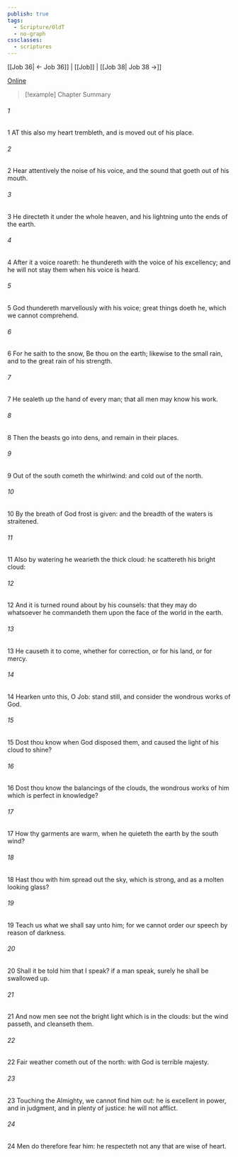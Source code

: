```yaml
---
publish: true
tags:
  - Scripture/OldT
  - no-graph
cssclasses:
  - scriptures
---
```

[[Job 36| ← Job 36]] | [[Job]] | [[Job 38| Job 38 →]]

[Online](https://churchofjesuschrist.org/study/scriptures/ot/job/37?lang=eng)

>[!example] Chapter Summary
>
###### 1
1 AT this also my heart trembleth, and is moved out of his place.
###### 2
2 Hear attentively the noise of his voice, and the sound that goeth out of his mouth.
###### 3
3 He directeth it under the whole heaven, and his lightning unto the ends of the earth.
###### 4
4 After it a voice roareth: he thundereth with the voice of his excellency; and he will not stay them when his voice is heard.
###### 5
5 God thundereth marvellously with his voice; great things doeth he, which we cannot comprehend.
###### 6
6 For he saith to the snow, Be thou on the earth; likewise to the small rain, and to the great rain of his strength.
###### 7
7 He sealeth up the hand of every man; that all men may know his work.
###### 8
8 Then the beasts go into dens, and remain in their places.
###### 9
9 Out of the south cometh the whirlwind: and cold out of the north.
###### 10
10 By the breath of God frost is given: and the breadth of the waters is straitened.
###### 11
11 Also by watering he wearieth the thick cloud: he scattereth his bright cloud:
###### 12
12 And it is turned round about by his counsels: that they may do whatsoever he commandeth them upon the face of the world in the earth.
###### 13
13 He causeth it to come, whether for correction, or for his land, or for mercy.
###### 14
14 Hearken unto this, O Job: stand still, and consider the wondrous works of God.
###### 15
15 Dost thou know when God disposed them, and caused the light of his cloud to shine?
###### 16
16 Dost thou know the balancings of the clouds, the wondrous works of him which is perfect in knowledge?
###### 17
17 How thy garments are warm, when he quieteth the earth by the south wind?
###### 18
18 Hast thou with him spread out the sky, which is strong, and as a molten looking glass?
###### 19
19 Teach us what we shall say unto him; for we cannot order our speech by reason of darkness.
###### 20
20 Shall it be told him that I speak?  if a man speak, surely he shall be swallowed up.
###### 21
21 And now men see not the bright light which is in the clouds: but the wind passeth, and cleanseth them.
###### 22
22 Fair weather cometh out of the north: with God is terrible majesty.
###### 23
23 Touching the Almighty, we cannot find him out: he is excellent in power, and in judgment, and in plenty of justice: he will not afflict.
###### 24
24 Men do therefore fear him: he respecteth not any that are wise of heart.



